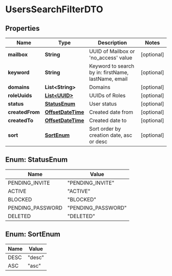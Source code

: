# UsersSearchFilterDTO

## Properties
Name | Type | Description | Notes
------------ | ------------- | ------------- | -------------
**mailbox** | **String** | UUID of Mailbox or &#x27;no_access&#x27; value |  [optional]
**keyword** | **String** | Keyword to search by in: firstName, lastName, email |  [optional]
**domains** | **List&lt;String&gt;** | Domains |  [optional]
**roleUuids** | [**List&lt;UUID&gt;**](UUID.md) | UUIDs of Roles |  [optional]
**status** | [**StatusEnum**](#StatusEnum) | User status |  [optional]
**createdFrom** | [**OffsetDateTime**](OffsetDateTime.md) | Created date from |  [optional]
**createdTo** | [**OffsetDateTime**](OffsetDateTime.md) | Created date to |  [optional]
**sort** | [**SortEnum**](#SortEnum) | Sort order by creation date, asc or desc |  [optional]

<a name="StatusEnum"></a>
## Enum: StatusEnum
Name | Value
---- | -----
PENDING_INVITE | &quot;PENDING_INVITE&quot;
ACTIVE | &quot;ACTIVE&quot;
BLOCKED | &quot;BLOCKED&quot;
PENDING_PASSWORD | &quot;PENDING_PASSWORD&quot;
DELETED | &quot;DELETED&quot;

<a name="SortEnum"></a>
## Enum: SortEnum
Name | Value
---- | -----
DESC | &quot;desc&quot;
ASC | &quot;asc&quot;
